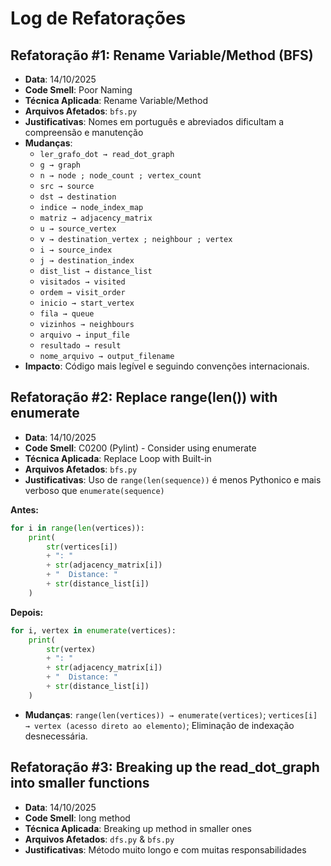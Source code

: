 # Log de Refatorações

## Refatoração #1: Rename Variable/Method (BFS)

- **Data**: 14/10/2025
- **Code Smell**: Poor Naming
- **Técnica Aplicada**: Rename Variable/Method
- **Arquivos Afetados**: `bfs.py`
- **Justificativas**: Nomes em português e abreviados dificultam a compreensão e manutenção
- **Mudanças**:
  - `ler_grafo_dot → read_dot_graph`
  - `g → graph`
  - `n → node ; node_count ; vertex_count`
  - `src → source`
  - `dst → destination`
  - `indice → node_index_map`
  - `matriz → adjacency_matrix`
  - `u → source_vertex`
  - `v → destination_vertex ; neighbour ; vertex`
  - `i → source_index`
  - `j → destination_index`
  - `dist_list → distance_list`
  - `visitados → visited`
  - `ordem → visit_order`
  - `inicio → start_vertex`
  - `fila → queue`
  - `vizinhos → neighbours`
  - `arquivo → input_file`
  - `resultado → result`
  - `nome_arquivo → output_filename`
- **Impacto**: Código mais legível e seguindo convenções internacionais.

## Refatoração #2: Replace range(len()) with enumerate

- **Data**: 14/10/2025
- **Code Smell**: C0200 (Pylint) - Consider using enumerate
- **Técnica Aplicada**: Replace Loop with Built-in
- **Arquivos Afetados**: `bfs.py`
- **Justificativas**: Uso de `range(len(sequence))` é menos Pythonico e mais verboso que `enumerate(sequence)`

**Antes:**

```python
for i in range(len(vertices)):
    print(
        str(vertices[i])
        + ": "
        + str(adjacency_matrix[i])
        + "  Distance: "
        + str(distance_list[i])
    )
```

**Depois:**

```python
for i, vertex in enumerate(vertices):
    print(
        str(vertex)
        + ": "
        + str(adjacency_matrix[i])
        + "  Distance: "
        + str(distance_list[i])
    )
```  

- **Mudanças**: `range(len(vertices)) → enumerate(vertices)`; `vertices[i] → vertex (acesso direto ao elemento)`; Eliminação de indexação desnecessária.

## Refatoração #3: Breaking up the read_dot_graph into smaller functions

- **Data**: 14/10/2025
- **Code Smell**: long method
- **Técnica Aplicada**: Breaking up method in smaller ones
- **Arquivos Afetados**: `dfs.py` & `bfs.py`
- **Justificativas**: Método muito longo e com muitas responsabilidades